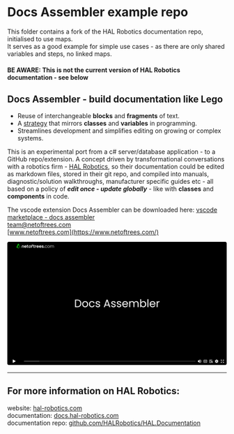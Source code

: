 # Docs Assembler example repo

This folder contains a fork of the HAL Robotics documentation repo, initialised to use maps.   
It serves as a good example for simple use cases - as there are only shared variables and steps, no linked maps. 
#### BE AWARE: This is not the current version of HAL Robotics documentation - see below


## Docs Assembler - build documentation like Lego

- Reuse of interchangeable **blocks** and **fragments** of text.
- A [strategy](#notes) that mirrors **classes** and **variables** in programming.
- Streamlines development and simplifies editing on growing or complex systems.
  


This is an experimental port from a c# server/database application - to a GitHub repo/extension. A concept driven by transformational conversations with a robotics firm - [HAL Robotics](https://hal-robotics.com), so their documentation could be edited as markdown files, stored in their git repo, and compiled into manuals, diagnostic/solution walkthroughs, manufacturer specific guides etc - all based on a policy of ***edit once - update globally*** - like with **classes** and **components** in code.


The vscode extension Docs Assembler can be downloaded here:
[vscode marketplace - docs assembler](https://marketplace.visualstudio.com/items?itemName=netoftrees.documentation-assembler)  
[team@netoftrees.com](mailto:team@netoftrees.com)  
[www.netoftrees.com](https://www.netoftrees.com/)
<br>



[<img src="Walkthrough-thumbnail.png">](https://vimeo.com/1013352380?share=copy#t=0)




___________________________________________

## For more information on HAL Robotics:

website:
[hal-robotics.com](https://hal-robotics.com/)  
documentation:
[docs.hal-robotics.com](https://docs.hal-robotics.com/)  
documentation repo:
[github.com/HALRobotics/HAL.Documentation](https://github.com/HALRobotics/HAL.Documentation)

